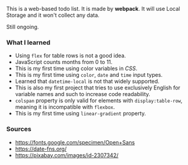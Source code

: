 This is a web-based todo list. It is made by **webpack**. It will use Local Storage and it won't collect any data.

Still ongoing.

### What I learned
- Using `flex` for table rows is not a good idea.
- JavaScript counts months from 0 to 11.
- This is my first time using color variables in *CSS*.
- This is my first time using `color`, `date` and `time` input types. 
- Learned that `datetime-local` is not that widely supported.
- This is also my first project that tries to use exclusively English for variable names and such to increase code readability.
- `colspan` property is only valid for elements with `display:table-row`, meaning it is incompatible with `flexbox`.
- This is my first time using `linear-gradient` property.

### Sources
- https://fonts.google.com/specimen/Open+Sans
- https://date-fns.org/
- https://pixabay.com/images/id-2307342/